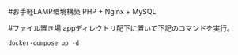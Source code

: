 #お手軽LAMP環境構築
PHP + Nginx + MySQL

#ファイル置き場
appディレクトリ配下に置いて下記のコマンドを実行。

```
docker-compose up -d
```

#
